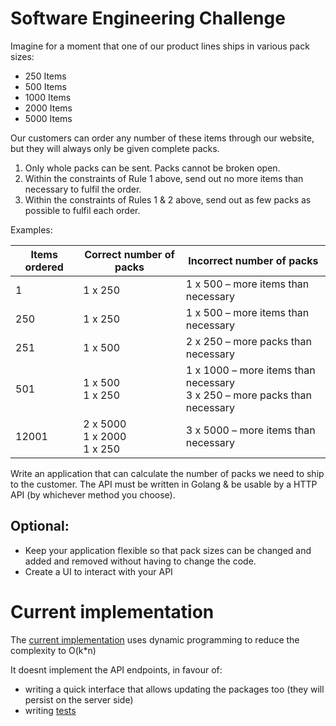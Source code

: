# Software Engineering Challenge

Imagine for a moment that one of our product lines ships in various pack sizes:
- 250 Items
- 500 Items
- 1000 Items
- 2000 Items
- 5000 Items

Our customers can order any number of these items through our website, but they will
always only be given complete packs.

1. Only whole packs can be sent. Packs cannot be broken open.
2. Within the constraints of Rule 1 above, send out no more items than necessary to
fulfil the order.
3. Within the constraints of Rules 1 &amp; 2 above, send out as few packs as possible to
fulfil each order.

Examples:

| Items ordered | Correct number of packs         | Incorrect number of packs                                                 |
|---------------|------------------------------|---------------------------------------------------------------------------|
| 1             | 1 x 250                      | 1 x 500 – more items than necessary                                       |
| 250           | 1 x 250                      | 1 x 500 – more items than necessary                                       |
| 251           | 1 x 500                      | 2 x 250 – more packs than necessary                                       |
| 501           | 1 x 500<br /> 1 x 250            | 1 x 1000 – more items than necessary <br /> 3 x 250 – more packs than necessary |
| 12001         | 2 x 5000<br /> 1 x 2000<br /> 1 x 250 | 3 x 5000 – more items than necessary                                      |

Write an application that can calculate the number of packs we need to ship to the customer.
The API must be written in Golang &amp; be usable by a HTTP API (by whichever method you
choose).

## Optional:
- Keep your application flexible so that pack sizes can be changed and added and
removed without having to change the code.
- Create a UI to interact with your API

# Current implementation

The [current implementation](main.go) uses dynamic programming to reduce the complexity to O(k*n)

It doesnt implement the API endpoints, in favour of:
- writing a quick interface that allows updating the packages too (they will persist on the server side)
- writing [tests](main_test.go)
